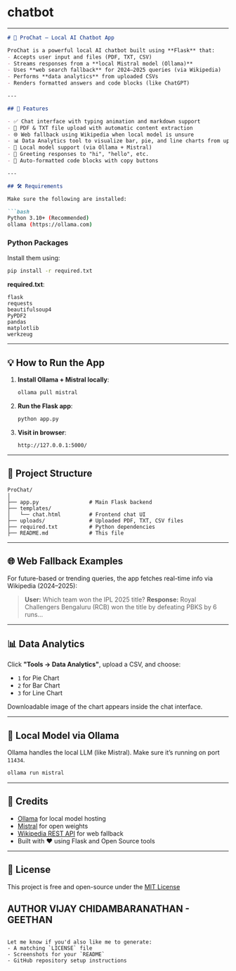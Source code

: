 # chatbot

---

````markdown
# 🧠 ProChat – Local AI Chatbot App

ProChat is a powerful local AI chatbot built using **Flask** that:
- Accepts user input and files (PDF, TXT, CSV)
- Streams responses from a **local Mistral model (Ollama)**
- Uses **web search fallback** for 2024–2025 queries (via Wikipedia)
- Performs **data analytics** from uploaded CSVs
- Renders formatted answers and code blocks (like ChatGPT)

---

## 🚀 Features

- ✅ Chat interface with typing animation and markdown support
- 📎 PDF & TXT file upload with automatic content extraction
- 🌐 Web fallback using Wikipedia when local model is unsure
- 📊 Data Analytics tool to visualize bar, pie, and line charts from uploaded CSVs
- 🧠 Local model support (via Ollama + Mistral)
- 💬 Greeting responses to "hi", "hello", etc.
- 📝 Auto-formatted code blocks with copy buttons

---

## 🛠 Requirements

Make sure the following are installed:

```bash
Python 3.10+ (Recommended)
ollama (https://ollama.com)
````

### Python Packages

Install them using:

```bash
pip install -r required.txt
```

**required.txt**:

```
flask
requests
beautifulsoup4
PyPDF2
pandas
matplotlib
werkzeug
```

---

## 💡 How to Run the App

1. **Install Ollama + Mistral locally**:

   ```bash
   ollama pull mistral
   ```

2. **Run the Flask app**:

   ```bash
   python app.py
   ```

3. **Visit in browser**:

   ```
   http://127.0.0.1:5000/
   ```

---

## 📁 Project Structure

```
ProChat/
│
├── app.py                # Main Flask backend
├── templates/
│   └── chat.html         # Frontend chat UI
├── uploads/              # Uploaded PDF, TXT, CSV files
├── required.txt          # Python dependencies
├── README.md             # This file
```

---

## 🌐 Web Fallback Examples

For future-based or trending queries, the app fetches real-time info via Wikipedia (2024–2025):

> **User:** Which team won the IPL 2025 title?
> **Response:** Royal Challengers Bengaluru (RCB) won the title by defeating PBKS by 6 runs...

---

## 📊 Data Analytics

Click **"Tools → Data Analytics"**, upload a CSV, and choose:

* `1` for Pie Chart
* `2` for Bar Chart
* `3` for Line Chart

Downloadable image of the chart appears inside the chat interface.

---

## 🤖 Local Model via Ollama

Ollama handles the local LLM (like Mistral). Make sure it’s running on port `11434`.

```bash
ollama run mistral
```

---

## 🤝 Credits

* [Ollama](https://ollama.com) for local model hosting
* [Mistral](https://mistral.ai) for open weights
* [Wikipedia REST API](https://en.wikipedia.org/api/rest_v1/) for web fallback
* Built with ❤️ using Flask and Open Source tools

---

## 📜 License

This project is free and open-source under the [MIT License](LICENSE)


AUTHOR
VIJAY CHIDAMBARANATHAN - GEETHAN 
---

```

Let me know if you'd also like me to generate:
- A matching `LICENSE` file
- Screenshots for your `README`
- GitHub repository setup instructions
```
